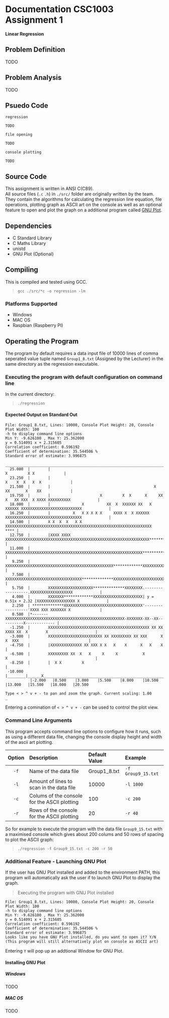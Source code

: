 # Documentation CSC1003 Assignment 1
**__Linear Regression__**

## Problem Definition
TODO

## Problem Analysis
TODO

## Psuedo Code
`regression`
```
TODO
```
`file opening`
```
TODO
```
`console plotting`
```
TODO
```

## Source Code
This assignment is written in ANSI C(C89).  
All source files (`.c` `.h`) in `./src/` folder are originally written by the team.  
They contain the algorithms for calculating the regression line equation, file operations, plotting graph as ASCII art on the console as well as an optional feature to open and plot the graph on a additional program called [GNU Plot]("http://www.gnuplot.info/").

## Dependencies
- C Standard Library
- C Maths Library
- unistd
- GNU Plot (Optional)

## Compiling
This is compiled and tested using GCC.  
  
> `gcc ./src/*c -o regression -lm`

### Platforms Supported
- Windows
- MAC OS
- Raspbian (Raspberry PI)

## Operating the Program
The program by default requires a data input file of 10000 lines of comma seperated value tuple named `Group1_8.txt` (Assigned by the Lecturer) in the same directory as the regression executable.

### Executing the program with default configuration on command line
In the current directory: 
> `./regression`

#### Expected Output on Standard Out
```
File: Group1_8.txt, Lines: 10000, Console Plot Height: 20, Console Plot Width: 100
-h to display command line options
Min Y: -9.626100 , Max Y: 25.362000
y = 0.514091 x + 2.315605
Correlation coefficient: 0.596192
Coefficient of determination: 35.544506 %
Standard error of estimate: 3.996875
           _____________________________________________________________________________________________________
  25.000  |        |                                                                  X         X X             |
  23.250  |        |                                                               X    X  X   X  X             |
  21.500  |        |                                              X                XX       X    XX             |
  19.750  |        |                      X         X  X      X     XX X   XX XXX  X XXXX XXXXXXXXXX            |
  18.000  |        |              X          XX  X  XXXXXX XX   X XXXXXX XXXXXXXXXXXXXXXXXXXXXXXXXXX            |
  16.250  |        |          X   X X X X X     XXXX X  X XXXXXX  XXXXXXXXXXXXXXXXXXXXXXXXXXXXXXXXXX            |
  14.500  |        X X  X  X   X X XXXXXXXXXXXXXXXXXXXXXXXXXXXXXXXXXXXXXXXXXXXXXXXXXXXXXXXXXXXXXXXXX       **** |
  12.750  |        |XXXX XXXX XXXXXXXXXXXXXXXXXXXXXXXXXXXXXXXXXXXXXXXXXXXXXXXXXXXXXXXXXXXXXXXX*************     |
  11.000  |        XXXXXXXXXXXXXXXXXXXXXXXXXXXXXXXXXXXXXXXXXXXXXXXXXXXXXXXXXXXXX**************XXXXXX            |
   9.250  |        XXXXXXXXXXXXXXXXXXXXXXXXXXXXXXXXXXXXXXXXXXXXXXXX*************XXXXXXXXXXXXXXXXXXXX            |
   7.500  |        XXXXXXXXXXXXXXXXXXXXXXXXXXXXXXXXXX**************XXXXXXXXXXXXXXXXXXXXXXXXXXXXXXXXX            |
   5.750  |        XXXXXXXXXXXXXXXXXXXX**************XXXXXXXX.------------------.XXXXXXXXXXXXXXXXXXX            |
   4.000  |        XXXXXXX*************XXXXXXXXXXXXXXXXXXXXXX| y = 0.51x + 2.32 |XXXXXXXXXXXXXXXXX X            |
   2.250  | **************XXXXXXXXXXXXXXXXXXXXXXXXXXXXXXXXXXX'------------------'XXXX XXX XXXXXXX X             |
   0.500  |*-------XXXXXXXXXXXXXXXXXXXXXXXXXXXXXXXXXXXXXXXXXXXXXXXXXXXXX-XXXXXXX-XX--XX----------X------------- |
  -1.250  |        XXXXXXXXXXXXXXXXXXXXXXXXXXXXXXXXXXXXXXXXXXXXX XX XX  XXXX XX  X        X                     |
  -3.000  |        XXXXXXXXXXXXXXXXXXXXXXXX XX XXXXXXXXX XX XXX      X     X  XXX                               |
  -4.750  |        |XXXXXXXXXXXXXX XX XXX X X   X    X      X   X    X                                          |
  -6.500  |        XXXXXXXXX XX  X   X     X     X           X          X                                       |
  -8.250  |        |  X X         X                                                                             |
 -10.000  |________|______X_____________________________________________________________________________________|
           |-2.000   |0.500    |3.000    |5.500    |8.000    |10.500   |13.000   |15.500   |18.000   |20.500

Type < > ^ v + - to pan and zoom the graph. Current scaling: 1.00
_
```
Entering a comination of `< > ^ v + -` can be used to control the plot view.

### Command Line Arguments
This program accepts command line options to configure how it runs, such as using a different data file, changing the console display height and width of the ascii art plotting.

| Option    | Description                                   | Default Value | Example           |
|:----:     |:----                                          |:----          |:-----             |
| `-f`      | Name of the data file                         | Group1_8.txt  | `-f Group9_15.txt`|
| `-l`      | Amount of lines to scan in the data file      | 10000         | `-l 1000`         |
| `-c`      | Colums of the console for the ASCII plotting  | 100           | `-c 200`          |
| `-r`      | Rows of the console for the ASCII plotting    | 20            | `-r 40`           |  

So for example to execute the program with the data file `Group9_15.txt` with a maximised console which gives about 200 colums and 50 rows of spacing to plot the ASCII graph:  

> `./regression -f Group9_15.txt -c 200 -r 50`

### Additional Feature - Launching GNU Plot
If the user has GNU Plot installed and added to the environment PATH, this program will automatically ask the user if to launch GNU Plot to display the graph.

> Executing the program with GNU Plot installed
```
File: Group1_8.txt, Lines: 10000, Console Plot Height: 20, Console Plot Width: 100
-h to display command line options
Min Y: -9.626100 , Max Y: 25.362000
y = 0.514091 x + 2.315605
Correlation coefficient: 0.596192
Coefficient of determination: 35.544506 %
Standard error of estimate: 3.996875
Looks like you have GNU Plot installed, do you want to open it? Y/N
(This program will still alternatively plot on console as ASCII art)
```
Entering `Y` will pop up an addtional Window for GNU Plot.
#### Installing GNU Plot
##### Windows
TODO
##### MAC OS
TODO
